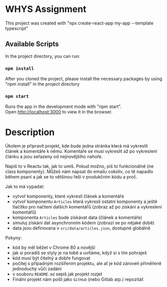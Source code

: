 # WHYS Assignment

This project was created with "npx create-react-app my-app --template typescript"

## Available Scripts

In the project directory, you can run:

### `npm install`

After you cloned the project, please install the necessary packages by using "npm install" in the project directory

### `npm start`

Runs the app in the development mode with "npm start".\
Open [http://localhost:3000](http://localhost:3000) to view it in the browser.

# Description

Úkolem je připravit projekt, kde bude jedna stránka která má vykreslit článek a komentáře k němu. Komentáře se musí vykreslit až po vykreslení článku a jsou seřazeny od nejnovějšího nahoře.

Napiš to v Reactu tak, jak to umíš. Pokud možno, piš to funkcionálně (ne class komponenty). Můžeš nám napsat do emailu cokoliv, co tě napadlo během psaní a jak se to většinou řeší v produkčním kódu a proč.

Jak to má vypadat:

- vytvoř komponenty, které vykreslí článek a komentáře
- vytvoř komponentu `Articles` která vykreslí ostatní komponenty a ještě tlačítko pro načtení dalších komentářů (zobraz až po získání a vykreslení komentářů)
- komponenta `Articles` bude získávat data (článek a komentáře)
- simuluj získání dat asynchronním kódem (zobrazí se po nějaké době)
- data jsou definovana v `src/data/articles.json`, dostupné globálně

Pokyny:

- kód by měl běžet v Chrome 80 a novější
- jak si poradíš se styly je na tobě a uvítáme, když si s tím pohraješ
- kód musí být čitelný a dobře fungovat
- počítej s případným rozšířením projektu, ale ať je kód zároveň přiměřeně jednoduchý vůči zadání
- v souboru `README.md` sepiš jak projekt rozjet
- Finální projekt nám pošli jako `GitHub` (nebo Gitlab atp.) repozitář.